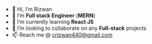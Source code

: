 - 👋 Hi, I’m Rizwan
- 👀 I’m **Full stack Engineer** (**MERN**)
- 🌱 I’m currently learning **React JS**
- 💞️ I’m looking to collaborate on any **Full-stack** projects
- 📫 Reach me @ crizwan440@gmail.com

<!---
rizwanc018/rizwanc018 is a ✨ special ✨ repository because its `README.md` (this file) appears on your GitHub profile.
You can click the Preview link to take a look at your changes.
--->
